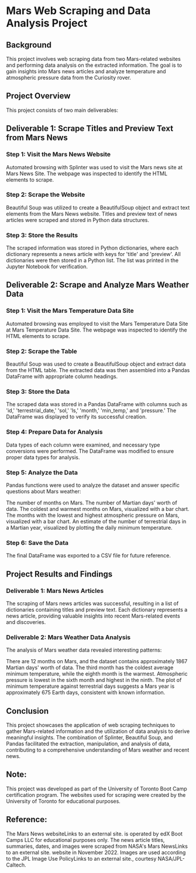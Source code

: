 # Mars Web Scraping and Data Analysis Project
## Background
This project involves web scraping data from two Mars-related websites and performing data analysis on the extracted information. The goal is to gain insights into Mars news articles and analyze temperature and atmospheric pressure data from the Curiosity rover.

## Project Overview
This project consists of two main deliverables:

## Deliverable 1: Scrape Titles and Preview Text from Mars News
### Step 1: Visit the Mars News Website
Automated browsing with Splinter was used to visit the Mars news site at Mars News Site. The webpage was inspected to identify the HTML elements to scrape.

### Step 2: Scrape the Website
Beautiful Soup was utilized to create a BeautifulSoup object and extract text elements from the Mars News website. Titles and preview text of news articles were scraped and stored in Python data structures.

### Step 3: Store the Results
The scraped information was stored in Python dictionaries, where each dictionary represents a news article with keys for 'title' and 'preview'. All dictionaries were then stored in a Python list. The list was printed in the Jupyter Notebook for verification.

## Deliverable 2: Scrape and Analyze Mars Weather Data
### Step 1: Visit the Mars Temperature Data Site
Automated browsing was employed to visit the Mars Temperature Data Site at Mars Temperature Data Site. The webpage was inspected to identify the HTML elements to scrape.

### Step 2: Scrape the Table
Beautiful Soup was used to create a BeautifulSoup object and extract data from the HTML table. The extracted data was then assembled into a Pandas DataFrame with appropriate column headings.

### Step 3: Store the Data
The scraped data was stored in a Pandas DataFrame with columns such as 'id,' 'terrestrial_date,' 'sol,' 'ls,' 'month,' 'min_temp,' and 'pressure.' The DataFrame was displayed to verify its successful creation.

### Step 4: Prepare Data for Analysis
Data types of each column were examined, and necessary type conversions were performed. The DataFrame was modified to ensure proper data types for analysis.

### Step 5: Analyze the Data
Pandas functions were used to analyze the dataset and answer specific questions about Mars weather:

The number of months on Mars.
The number of Martian days' worth of data.
The coldest and warmest months on Mars, visualized with a bar chart.
The months with the lowest and highest atmospheric pressure on Mars, visualized with a bar chart.
An estimate of the number of terrestrial days in a Martian year, visualized by plotting the daily minimum temperature.
### Step 6: Save the Data
The final DataFrame was exported to a CSV file for future reference.

## Project Results and Findings

### Deliverable 1: Mars News Articles
The scraping of Mars news articles was successful, resulting in a list of dictionaries containing titles and preview text. Each dictionary represents a news article, providing valuable insights into recent Mars-related events and discoveries.

### Deliverable 2: Mars Weather Data Analysis
The analysis of Mars weather data revealed interesting patterns:

There are 12 months on Mars, and the dataset contains approximately 1867 Martian days' worth of data.
The third month has the coldest average minimum temperature, while the eighth month is the warmest.
Atmospheric pressure is lowest in the sixth month and highest in the ninth.
The plot of minimum temperature against terrestrial days suggests a Mars year is approximately 675 Earth days, consistent with known information.

## Conclusion
This project showcases the application of web scraping techniques to gather Mars-related information and the utilization of data analysis to derive meaningful insights. The combination of Splinter, Beautiful Soup, and Pandas facilitated the extraction, manipulation, and analysis of data, contributing to a comprehensive understanding of Mars weather and recent news.

## Note:
This project was developed as part of the University of Toronto Boot Camp certification program. The websites used for scraping were created by the University of Toronto for educational purposes.

## Reference:
The Mars News websiteLinks to an external site. is operated by edX Boot Camps LLC for educational purposes only. The news article titles, summaries, dates, and images were scraped from NASA's Mars NewsLinks to an external site. website in November 2022. Images are used according to the JPL Image Use PolicyLinks to an external site., courtesy NASA/JPL-Caltech.
